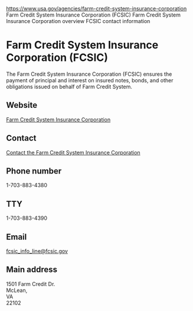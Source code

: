 

https://www.usa.gov/agencies/farm-credit-system-insurance-corporation
Farm Credit System Insurance Corporation (FCSIC)
Farm Credit System Insurance Corporation overview
FCSIC contact information

Farm Credit System Insurance Corporation (FCSIC)
=================================================

The Farm Credit System Insurance Corporation (FCSIC) ensures the payment of principal and interest on insured notes, bonds, and other obligations issued on behalf of Farm Credit System.

Website
-------

[Farm Credit System Insurance Corporation](https://www.fcsic.gov/)

Contact
-------

[Contact the Farm Credit System Insurance Corporation](https://www.fcsic.gov/site/contact)

Phone number
------------

1-703-883-4380

TTY
---

1-703-883-4390

Email
-----

[fcsic_info_line@fcsic.gov](mailto:fcsic_info_line@fcsic.gov)

Main address
------------

1501 Farm Credit Dr.  
McLean,  
VA  
22102
